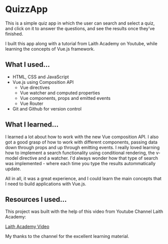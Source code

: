 # QuizzApp

This is a simple quiz app in which the user can search and select a quiz, and click on it to answer the questions, and see the results once they've finished. 

I built this app along with a tutorial from Laith Academy on Youtube, while learning the concepts of Vue.js framework.

## What I used...

- HTML, CSS and JavaScript
- Vue.js using Composition API
  - Vue directives
  - Vue watcher and computed properties
  - Vue components, props and emitted events
  - Vue Router
- Git and Github for version control

## What I learned...

I learned a lot about how to work with the new Vue composition API. I also got a good grasp of how to work with different components, passing data down through props and up through emitting events. I really loved learning how to implement a search functionality using conditional rendering, the v-model directive and a watcher. I'd always wonder how that type of search was implemented - where each time you type the results autommatically update.  

All in all, it was a great experience, and I could learn the main concepts that I need to build applications with Vue.js. 

## Resources I used...

This project was built with the help of this video from Youtube Channel Laith Academy: 

[Laith Academy Video](https://www.youtube.com/watch?v=I_xLMmNeLDY&ab_channel=LaithAcademy)

My thanks to the channel for the excellent learning material. 
